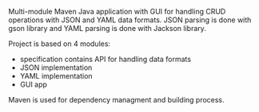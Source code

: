 Multi-module Maven Java application with GUI for handling CRUD operations with JSON and YAML data formats. JSON parsing is done with gson library and YAML parsing is done with Jackson library. 

Project is based on 4 modules:
- specification contains API for handling data formats
- JSON implementation
- YAML implementation
- GUI app

Maven is used for dependency managment and building process.